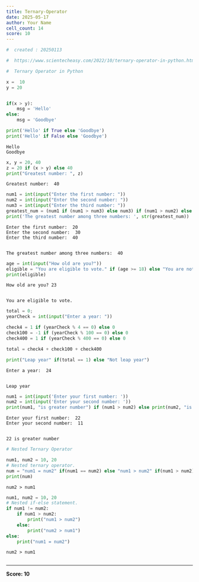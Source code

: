 ```yaml
---
title: Ternary-Operator
date: 2025-05-17
author: Your Name
cell_count: 14
score: 10
---
```


```python
#  created : 20250113
```


```python
#  https://www.scientecheasy.com/2022/10/ternary-operator-in-python.html/
```


```python
#  Ternary Operator in Python
```


```python
x =  10 
y = 20 


if(x > y):
    msg = 'Hello'
else:
    msg = 'Goodbye'
```


```python
print('Hello' if True else 'Goodbye') 
print('Hello' if False else 'Goodbye') 
```

    Hello
    Goodbye



```python
x, y = 20, 40
z = 20 if (x > y) else 40
print("Greatest number: ", z)
```

    Greatest number:  40



```python
num1 = int(input("Enter the first number: "))
num2 = int(input("Enter the second number: "))
num3 = int(input("Enter the third number: "))
greatest_num = (num1 if (num1 > num3) else num3) if (num1 > num2) else (num2 if (num2 > num3) else num3)
print('The greatest number among three numbers: ', str(greatest_num))
```

    Enter the first number:  20
    Enter the second number:  30
    Enter the third number:  40


    The greatest number among three numbers:  40



```python
age = int(input("How old are you?"))
eligible = "You are eligible to vote." if (age >= 18) else "You are not eligible to vote."
print(eligible)
```

    How old are you? 23


    You are eligible to vote.



```python
total = 0;
yearCheck = int(input("Enter a year: "))

check4 = 1 if (yearCheck % 4 == 0) else 0
check100 = -1 if (yearCheck % 100 == 0) else 0
check400 = 1 if (yearCheck % 400 == 0) else 0

total = check4 + check100 + check400

print("Leap year" if(total == 1) else "Not leap year")
```

    Enter a year:  24


    Leap year



```python
num1 = int(input('Enter your first number: '))
num2 = int(input('Enter your second number: '))
print(num1, "is greater number") if (num1 > num2) else print(num2, "is greater number")
```

    Enter your first number:  22
    Enter your second number:  11


    22 is greater number



```python
# Nested Ternary Operator
```


```python
num1, num2 = 10, 20
# Nested ternary operator.
num = "num1 = num2" if(num1 == num2) else "num1 > num2" if(num1 > num2) else "num2 > num1"
print(num)
```

    num2 > num1



```python
num1, num2 = 10, 20
# Nested if-else statement.
if num1 != num2:
    if num1 > num2:
        print("num1 > num2")
    else:
        print("num2 > num1")
else:
    print("num1 = num2")
```

    num2 > num1



```python

```


---
**Score: 10**